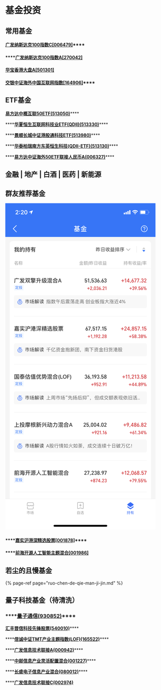 # 基金投资

## 常用基金

#### [**广发纳斯达克100指数C\[006479\]**](http://fund.eastmoney.com/006479.html)\*\*\*\*

#### \*\*\*\*[广发纳斯达克100指数A\[270042\]](http://fund.eastmoney.com/270042.html)

#### [**华宝香港大盘A\[501301\]**](http://fund.eastmoney.com/501301.html)



#### [**交银中证海外中国互联网指数\[164906\]**](http://fund.eastmoney.com/164906.html)\*\*\*\*

## **ETF基金**

[**易方达中概互联50ETF\(513050\)**](http://fund.eastmoney.com/513050.html)\*\*\*\*

\*\*\*\*[**华夏恒生互联网科技业ETF\(QDII\)\(513330\)**](https://fund.eastmoney.com/513330.html)\*\*\*\*

\*\*\*\*[**景顺长城中证港股通科技ETF\(513980\)**](https://fund.eastmoney.com/513980.html)\*\*\*\*

\*\*\*\*[**华泰柏瑞南方东英恒生科技\(QDII-ETF\)\(513130\)**](http://fund.eastmoney.com/513130.html)\*\*\*\*

\*\*\*\*[**易方达中证海外50ETF联接人民币A\(006327\)**](https://fund.eastmoney.com/006327.html)\*\*\*\*

## **金融 \| 地产 \| 白酒 \| 医药 \| 新能源**

## 群友推荐基金

![](../../.gitbook/assets/2836d1dd67fb0fb86288f409a551e21e.png)

#### \*\*\*\*[**嘉实沪港深精选股票\[001878\]**](http://fund.eastmoney.com/001878.html)\*\*\*\*

#### \*\*\*\*[前海开源人工智能主题混合\[001986\]](http://fund.eastmoney.com/001986.html)

## 若尘的且慢基金

{% page-ref page="ruo-chen-de-qie-man-ji-jin.md" %}

## **量子科技基金（待清洗）**

### \*\*\*\*[**量子通信\(930852\)**](http://quote.eastmoney.com/zz/2.930852.html)\*\*\*\*

[**汇丰晋信科技先锋股票\(540010\)**](https://fund.eastmoney.com/540010.html)\*\*\*\*

\*\*\*\*[**信诚中证TMT产业主题指数\(LOF\)\(165522\)**](http://fund.eastmoney.com/165522.html)\*\*\*\*

\*\*\*\*[**广发信息技术联接A\(000942\)**](https://fund.eastmoney.com/000942.html)\*\*\*\*

\*\*\*\*[**中邮信息产业灵活配置混合\(001227\)**](https://fund.eastmoney.com/001227.html)\*\*\*\*

\*\*\*\*[**长盛电子信息产业混合\(080012\)**](https://fund.eastmoney.com/080012.html)\*\*\*\*

\*\*\*\*[**广发信息技术联接C\(002974\)**](https://fund.eastmoney.com/002974.html)

